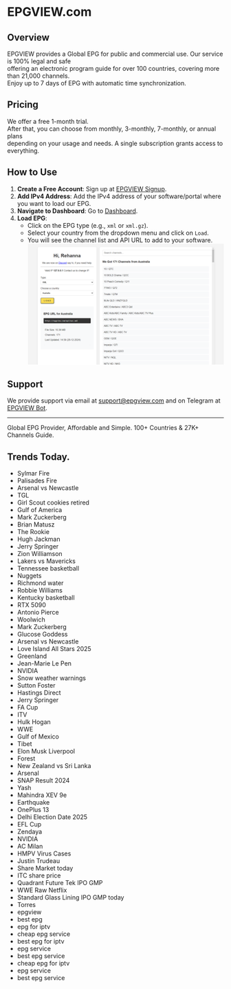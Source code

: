 # EPGVIEW.com



## Overview
EPGVIEW provides a Global EPG for public and commercial use. Our service is 100% legal and safe\
offering an electronic program guide for over 100 countries, covering more than 21,000 channels.\
Enjoy up to 7 days of EPG with automatic time synchronization.

## Pricing
We offer a free 1-month trial. \
After that, you can choose from monthly, 3-monthly, 7-monthly, or annual plans \
depending on your usage and needs. A single subscription grants access to everything.

## How to Use
1. **Create a Free Account**: Sign up at [EPGVIEW Signup](https://epgview.com/signup.php).
2. **Add IPv4 Address**: Add the IPv4 address of your software/portal where you want to load our EPG.
3. **Navigate to Dashboard**: Go to [Dashboard](https://epgview.com/dashboard.php).
4. **Load EPG**:
   - Click on the EPG type (e.g., `xml` or `xml.gz`).
   - Select your country from the dropdown menu and click on `Load`.
   - You will see the channel list and API URL to add to your software.
![EPGVIEW](img/dashboard.png)
## Support
We provide support via email at [support@epgview.com](mailto:support@epgview.com) and on Telegram at [EPGVIEW Bot](https://t.me/epgview_bot).

---

Global EPG Provider, Affordable and Simple. 100+ Countries & 27K+ Channels Guide.

## Trends Today.

- Sylmar Fire
- Palisades Fire
- Arsenal vs Newcastle
- TGL
- Girl Scout cookies retired
- Gulf of America
- Mark Zuckerberg
- Brian Matusz
- The Rookie
- Hugh Jackman
- Jerry Springer
- Zion Williamson
- Lakers vs Mavericks
- Tennessee basketball
- Nuggets
- Richmond water
- Robbie Williams
- Kentucky basketball
- RTX 5090
- Antonio Pierce
- Woolwich
- Mark Zuckerberg
- Glucose Goddess
- Arsenal vs Newcastle
- Love Island All Stars 2025
- Greenland
- Jean-Marie Le Pen
- NVIDIA
- Snow weather warnings
- Sutton Foster
- Hastings Direct
- Jerry Springer
- FA Cup
- ITV
- Hulk Hogan
- WWE
- Gulf of Mexico
- Tibet
- Elon Musk Liverpool
- Forest
- New Zealand vs Sri Lanka
- Arsenal
- SNAP Result 2024
- Yash
- Mahindra XEV 9e
- Earthquake
- OnePlus 13
- Delhi Election Date 2025
- EFL Cup
- Zendaya
- NVIDIA
- AC Milan
- HMPV Virus Cases
- Justin Trudeau
- Share Market today
- ITC share price
- Quadrant Future Tek IPO GMP
- WWE Raw Netflix
- Standard Glass Lining IPO GMP today
- Torres
- epgview
- best epg
- epg for iptv
- cheap epg service
- best epg for iptv
- epg service
- best epg service
- cheap epg for iptv
- epg service
- best epg service
